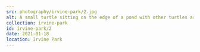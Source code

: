```yaml
---
src: photography/irvine-park/2.jpg
alt: A small turtle sitting on the edge of a pond with other turtles around.
collection: irvine-park
id: irvine-park/2
date: 2021-01-18
location: Irvine Park
---
```

